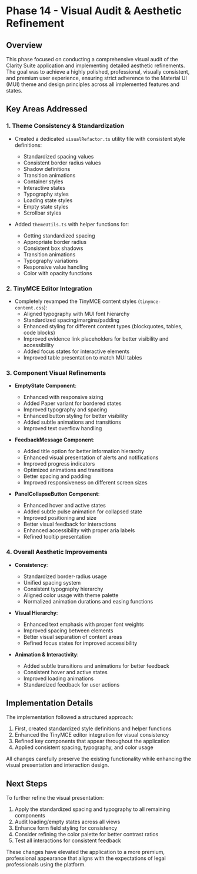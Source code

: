 # Phase 14 - Visual Audit & Aesthetic Refinement

## Overview

This phase focused on conducting a comprehensive visual audit of the Clarity Suite application and implementing detailed aesthetic refinements. The goal was to achieve a highly polished, professional, visually consistent, and premium user experience, ensuring strict adherence to the Material UI (MUI) theme and design principles across all implemented features and states.

## Key Areas Addressed

### 1. Theme Consistency & Standardization

- Created a dedicated `visualRefactor.ts` utility file with consistent style definitions:
  - Standardized spacing values
  - Consistent border radius values
  - Shadow definitions
  - Transition animations
  - Container styles
  - Interactive states
  - Typography styles
  - Loading state styles
  - Empty state styles
  - Scrollbar styles

- Added `themeUtils.ts` with helper functions for:
  - Getting standardized spacing
  - Appropriate border radius
  - Consistent box shadows
  - Transition animations
  - Typography variations
  - Responsive value handling
  - Color with opacity functions

### 2. TinyMCE Editor Integration

- Completely revamped the TinyMCE content styles (`tinymce-content.css`):
  - Aligned typography with MUI font hierarchy
  - Standardized spacing/margins/padding
  - Enhanced styling for different content types (blockquotes, tables, code blocks)
  - Improved evidence link placeholders for better visibility and accessibility
  - Added focus states for interactive elements
  - Improved table presentation to match MUI tables

### 3. Component Visual Refinements

- **EmptyState Component**:
  - Enhanced with responsive sizing
  - Added Paper variant for bordered states
  - Improved typography and spacing
  - Enhanced button styling for better visibility
  - Added subtle animations and transitions
  - Improved text overflow handling

- **FeedbackMessage Component**:
  - Added title option for better information hierarchy
  - Enhanced visual presentation of alerts and notifications
  - Improved progress indicators
  - Optimized animations and transitions
  - Better spacing and padding
  - Improved responsiveness on different screen sizes

- **PanelCollapseButton Component**:
  - Enhanced hover and active states
  - Added subtle pulse animation for collapsed state
  - Improved positioning and size
  - Better visual feedback for interactions
  - Enhanced accessibility with proper aria labels
  - Refined tooltip presentation

### 4. Overall Aesthetic Improvements

- **Consistency**:
  - Standardized border-radius usage
  - Unified spacing system
  - Consistent typography hierarchy
  - Aligned color usage with theme palette
  - Normalized animation durations and easing functions

- **Visual Hierarchy**:
  - Enhanced text emphasis with proper font weights
  - Improved spacing between elements
  - Better visual separation of content areas
  - Refined focus states for improved accessibility

- **Animation & Interactivity**:
  - Added subtle transitions and animations for better feedback
  - Consistent hover and active states
  - Improved loading animations
  - Standardized feedback for user actions

## Implementation Details

The implementation followed a structured approach:

1. First, created standardized style definitions and helper functions
2. Enhanced the TinyMCE editor integration for visual consistency
3. Refined key components that appear throughout the application
4. Applied consistent spacing, typography, and color usage

All changes carefully preserve the existing functionality while enhancing the visual presentation and interaction design.

## Next Steps

To further refine the visual presentation:

1. Apply the standardized spacing and typography to all remaining components
2. Audit loading/empty states across all views
3. Enhance form field styling for consistency
4. Consider refining the color palette for better contrast ratios
5. Test all interactions for consistent feedback

These changes have elevated the application to a more premium, professional appearance that aligns with the expectations of legal professionals using the platform.
